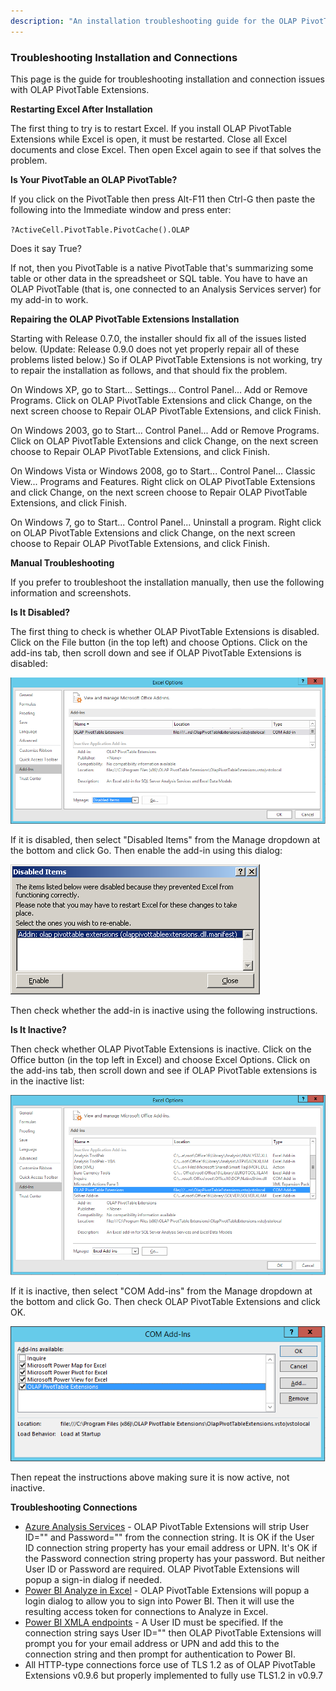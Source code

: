 ```yaml
---
description: "An installation troubleshooting guide for the OLAP PivotTable Extensions add-in for Excel"
---
```

### Troubleshooting Installation and Connections

This page is the guide for troubleshooting installation and connection issues with OLAP PivotTable Extensions.

**Restarting Excel After Installation**

The first thing to try is to restart Excel. If you install OLAP PivotTable Extensions while Excel is open, it must be restarted. Close all Excel documents and close Excel. Then open Excel again to see if that solves the problem.


**Is Your PivotTable an OLAP PivotTable?**

If you click on the PivotTable then press Alt-F11 then Ctrl-G then paste the following into the Immediate window and press enter:

`?ActiveCell.PivotTable.PivotCache().OLAP`

Does it say True?

If not, then you PivotTable is a native PivotTable that's summarizing some table or other data in the spreadsheet or SQL table. You have to have an OLAP PivotTable (that is, one connected to an Analysis Services server) for my add-in to work.


**Repairing the OLAP PivotTable Extensions Installation**

Starting with Release 0.7.0, the installer should fix all of the issues listed below. (Update: Release 0.9.0 does not yet properly repair all of these problems listed below.) So if OLAP PivotTable Extensions is not working, try to repair the installation as follows, and that should fix the problem.

On Windows XP, go to Start... Settings... Control Panel... Add or Remove Programs. Click on OLAP PivotTable Extensions and click Change, on the next screen choose to Repair OLAP PivotTable Extensions, and click Finish.

On Windows 2003, go to Start... Control Panel... Add or Remove Programs. Click on OLAP PivotTable Extensions and click Change, on the next screen choose to Repair OLAP PivotTable Extensions, and click Finish.

On Windows Vista or Windows 2008, go to Start... Control Panel... Classic View... Programs and Features. Right click on OLAP PivotTable Extensions and click Change, on the next screen choose to Repair OLAP PivotTable Extensions, and click Finish.

On Windows 7, go to Start... Control Panel... Uninstall a program. Right click on OLAP PivotTable Extensions and click Change, on the next screen choose to Repair OLAP PivotTable Extensions, and click Finish.


**Manual Troubleshooting**

If you prefer to troubleshoot the installation manually, then use the following information and screenshots.


**Is It Disabled?**

The first thing to check is whether OLAP PivotTable Extensions is disabled. Click on the File button (in the top left) and choose Options. Click on the add-ins tab, then scroll down and see if OLAP PivotTable Extensions is disabled:

![](Troubleshooting%20Installation_AddInsDialog.png)

If it is disabled, then select "Disabled Items" from the Manage dropdown at the bottom and click Go. Then enable the add-in using this dialog:

![](Troubleshooting%20Installation_DisabledItems.png)

Then check whether the add-in is inactive using the following instructions.


**Is It Inactive?**

Then check whether OLAP PivotTable Extensions is inactive. Click on the Office button (in the top left in Excel) and choose Excel Options. Click on the add-ins tab, then scroll down and see if OLAP PivotTable extensions is in the inactive list:

![](Troubleshooting%20Installation_InactiveAddInsDialog.png)

If it is inactive, then select "COM Add-ins" from the Manage dropdown at the bottom and click Go. Then check OLAP PivotTable Extensions and click OK.

![](Troubleshooting%20Installation_ComAddInsDialog.png)

Then repeat the instructions above making sure it is now active, not inactive.



**Troubleshooting Connections**

* [Azure Analysis Services](https://docs.microsoft.com/en-us/azure/analysis-services/analysis-services-connect-excel) - OLAP PivotTable Extensions will strip User ID="" and Password="" from the connection string. It is OK if the User ID connection string property has your email address or UPN. It's OK if the Password connection string property has your password. But neither User ID or Password are required. OLAP PivotTable Extensions will popup a sign-in dialog if needed.
* [Power BI Analyze in Excel](https://docs.microsoft.com/en-us/power-bi/collaborate-share/service-analyze-in-excel) - OLAP PivotTable Extensions will popup a login dialog to allow you to sign into Power BI. Then it will use the resulting access token for connections to Analyze in Excel.
* [Power BI XMLA endpoints](https://docs.microsoft.com/en-us/power-bi/admin/service-premium-connect-tools) - A User ID must be specified. If the connection string says User ID="" then OLAP PivotTable Extensions will prompt you for your email address or UPN and add this to the connection string and then prompt for authentication to Power BI.
* All HTTP-type connections force use of TLS 1.2 as of OLAP PivotTable Extensions v0.9.6 but properly implemented to fully use TLS1.2 in v0.9.7

